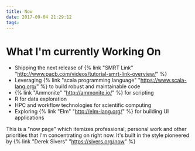 ```yaml
---
title: Now
date: 2017-09-04 21:29:12
tags:
---
```


# What I'm currently Working On

- Shipping the next release of {% link "SMRT Link" "http://www.pacb.com/videos/tutorial-smrt-link-overview/" %}
- Leveraging {% link "scala programming language" "https://www.scala-lang.org/" %} to build robust and maintainable code
- {% link "Ammonite" "http://ammonite.io/" %} for scripting
- R for data exploration
- HPC and workflow technologies for scientific computing
- Exploring {% link "Elm" "http://elm-lang.org/" %} for building UI applications

This is a "now page" which itemizes professional, personal work and other priorities that I'm concentrating on right now. It's built in the style pioneered by {% link "Derek Sivers" "https://sivers.org/now" %}
